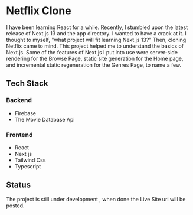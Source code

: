 # Netflix Clone

I have been learning React for a while. Recently, I stumbled upon the latest release of Next.js 13 and the app directory. I wanted to have a crack at it. I thought to myself, "what project will fit learning Next.js 13?" Then, cloning Netflix came to mind. This project helped me to understand the basics of Next.js. Some of the features of Next.js I put into use were server-side rendering for the Browse Page, static site generation for the Home page, and incremental static regeneration for the Genres Page, to name a few.

## Tech Stack

### Backend
- Firebase
- The Movie Database Api

### Frontend
- React 
- Next js
- Tailwind Css
- Typescript

## Status
The project is still under development , when done the Live Site url will be posted.
